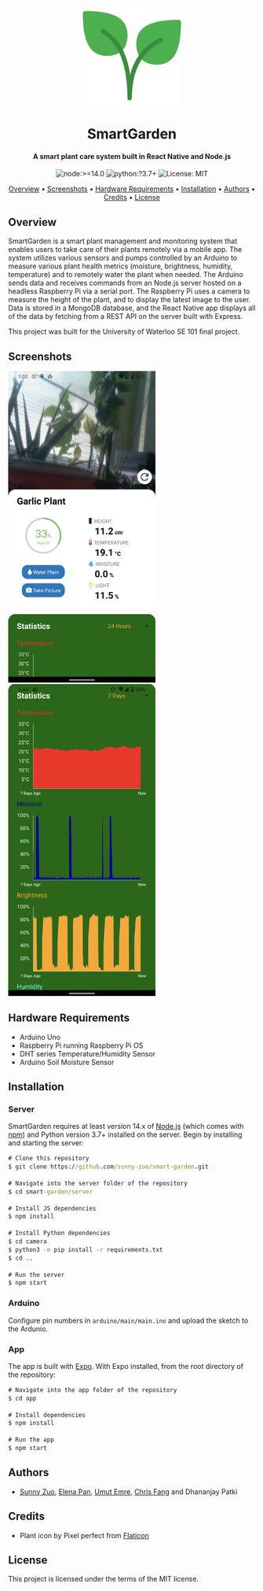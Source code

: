 <center><img src="https://raw.githubusercontent.com/sunny-zuo/smart-garden/master/app/assets/icon.png" alt="SmartGardenLogo" width="200"/></center>
<h1 align="center">SmartGarden</h1>
<h4 align="center">A smart plant care system built in React Native and Node.js</h4>
<p align="center">
    <img
      alt="node:>=14.0"
      src="https://img.shields.io/badge/node-%3E=14.0-blue.svg?style=flat-square"
    />
    <img
      alt="python:?3.7+"
      src="https://img.shields.io/badge/python-3.7+-blue.svg?style=flat-square"
    />
    <img 
        alt="License: MIT" 
        src="https://img.shields.io/badge/License-MIT-brightgreen.svg?style=flat-square" 
    />
  </a>
</p>


<p align="center">
  <a href="#overview">Overview</a> • <a href="#screenshots">Screenshots</a> • <a href="#hardware-requirements">Hardware Requirements</a> • <a href="#installation">Installation</a> • <a href="#authors">Authors</a> • <a href="#credits">Credits</a> • <a href="#license">License</a>
</p>

## Overview

SmartGarden is a smart plant management and monitoring system that enables users to take care of their plants remotely via a mobile app. The system utilizes various sensors and pumps controlled by an Arduino to measure various plant health metrics (moisture, brightness, humidity, temperature) and to remotely water the plant when needed. The Arduino sends data and receives commands from an Node.js server hosted on a headless Raspberry Pi via a serial port. The Raspberry Pi uses a camera to measure the height of the plant, and to display the latest image to the user. Data is stored in a MongoDB database, and the React Native app displays all of the data by fetching from a REST API on the server built with Express.

This project was built for the University of Waterloo SE 101 final project.

## Screenshots

<img src="img/screenshot1.png" width="300px"/>
<img src="img/screenshot2.png" width="300px"/>

## Hardware Requirements

* Arduino Uno
* Raspberry Pi running Raspberry Pi OS
* DHT series Temperature/Humidity Sensor
* Arduino Soil Moisture Sensor

## Installation

### Server

SmartGarden requires at least version 14.x of [Node.js](https://nodejs.org/en/) (which comes with [npm](http://npmjs.com/)) and Python version 3.7+ installed on the server. Begin by installing and starting the server:

```cmd
# Clone this repository
$ git clone https://github.com/sunny-zuo/smart-garden.git

# Navigate into the server folder of the repository
$ cd smart-garden/server

# Install JS dependencies
$ npm install

# Install Python dependencies
$ cd camera
$ python3 -m pip install -r requirements.txt
$ cd ..

# Run the server
$ npm start
```

### Arduino

Configure pin numbers in `arduino/main/main.ino` and upload the sketch to the Ardunio.

### App

The app is built with [Expo](https://expo.io/). With Expo installed, from the root directory of the repository:
```cmd
# Navigate into the app folder of the repository
$ cd app

# Install dependencies
$ npm install

# Run the app
$ npm start
```

## Authors

* [Sunny Zuo](https://github.com/sunny-zuo), [Elena Pan](https://github.com/elena-pan), [Umut Emre](https://github.com/umutcanemre), [Chris Fang](https://github.com/AntiChange) and Dhananjay Patki

## Credits

* Plant icon by Pixel perfect from [Flaticon](https://www.flaticon.com/free-icon/plant_892926)


## License

This project is licensed under the terms of the MIT license.